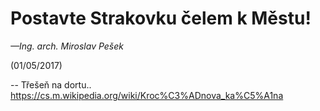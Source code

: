 # Postavte Strakovku čelem k Městu!

_—Ing. arch. Miroslav Pešek_

(01/05/2017)

--
Třešeň na dortu..
https://cs.m.wikipedia.org/wiki/Kroc%C3%ADnova_ka%C5%A1na


